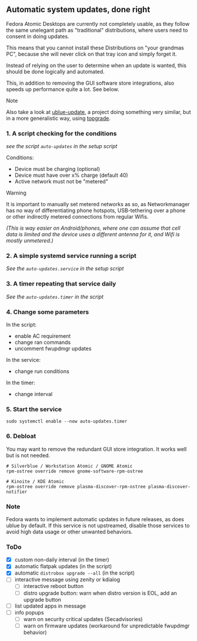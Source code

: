 ## Automatic system updates, done right

Fedora Atomic Desktops are currently not completely usable, as they follow the same unelegant path as "traditional" distributions, where users need to consent in doing updates.

This means that you cannot install these Distributions on "your grandmas PC", because she will never click on that tray icon and simply forget it.

Instead of relying on the user to determine when an update is wanted, this should be done logically and automated.

This, in addition to removing the GUI software store integrations, also speeds up performance quite a lot. See below.

> [!NOTE]
> Also take a look at [ublue-update](https://github.com/ublue-os/ublue-update), a project doing something very similar, but in a more generalistic way, using [topgrade](https://github.com/topgrade-rs/topgrade).

### 1. A script checking for the conditions
*see the script `auto-updates` in the setup script*

Conditions:
- Device must be charging (optional)
- Device must have over x% charge (default 40)
- Active network must not be "metered"

> [!WARNING]
> It is important to manually set metered networks as so, as Networkmanager has no way of differentiating phone hotspots, USB-tethering over a phone or other indirectly metered connections from regular Wifis.

*(This is way easier on Android/phones, where one can assume that cell data is limited and the device uses a different antenna for it, and Wifi is mostly unmetered.)*

### 2. A simple systemd service running a script
*See the `auto-updates.service` in the setup script*

### 3. A timer repeating that service daily
*See the `auto-updates.timer` in the script*

### 4. Change some parameters
In the script:
- enable AC requirement
- change ran commands
- uncomment fwupdmgr updates

In the service:
- change run conditions

In the timer:
- change interval

### 5. Start the service

```
sudo systemctl enable --now auto-updates.timer
```

### 6. Debloat
You may want to remove the redundant GUI store integration. It works well but is not needed.

```
# Silverblue / Workstation Atomic / GNOME Atomic
rpm-ostree override remove gnome-software-rpm-ostree

# Kinoite / KDE Atomic
rpm-ostree override remove plasma-discover-rpm-ostree plasma-discover-notifier
```

### Note
Fedora wants to implement automatic updates in future releases, as does ublue by default. If this service is not upstreamed, disable those services to avoid high data usage or other unwanted behaviors.

### ToDo
- [x] custom non-daily interval (in the timer)
- [x] automatic flatpak updates (in the script)
- [x] automatic `distrobox upgrade --all` (in the script)
- [ ] interactive message using zenity or kdialog
  - [ ] interactive reboot button
  - [ ] distro upgrade button: warn when distro version is EOL, add an upgrade button
- [ ] list updated apps in message
- [ ] info popups
  - [ ] warn on security critical updates (Secadvisories)
  - [ ] warn on firmware updates (workaround for unpredictable fwupdmgr behavior)
